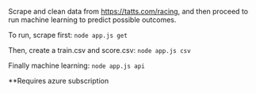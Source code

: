 Scrape and clean data from https://tatts.com/racing, and then proceed to run machine learning to predict possible outcomes.

To run, scrape first: `node app.js get`

Then, create a train.csv and score.csv: `node app.js csv`

Finally machine learning: `node app.js api`


**Requires azure subscription
